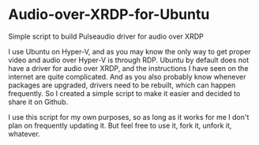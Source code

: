 # Audio-over-XRDP-for-Ubuntu
Simple script to build Pulseaudio driver for audio over XRDP

I use Ubuntu on Hyper-V, and as you may know the only way to get proper video and audio over Hyper-V is through RDP. Ubuntu by default does not have a driver for audio over XRDP, and the instructions I have seen on the internet are quite complicated. And as you also probably know whenever packages are upgraded, drivers need to be rebuilt, which can happen frequently. So I created a simple script to make it easier and decided to share it on Github.

I use this script for my own purposes, so as long as it works for me I don't plan on frequently updating it. But feel free to use it, fork it, unfork it, whatever.
